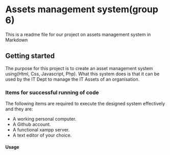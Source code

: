 # Assets management system(group 6)
This is a readme file for our project on assets management system in Markdown
## Getting started
The purpose for this project is to create an asset management system using(Html, Css, Javascript, Php). 
What this system does is that it can be used by the IT Dept to manage the IT Assets of an organisation.
### Items for successful running of code
The following items are required to execute the designed system effectively and they are:
* A working personal computer.
* A Github account.
* A functional xampp server.
* A text editor of your choice.
#### Usage

